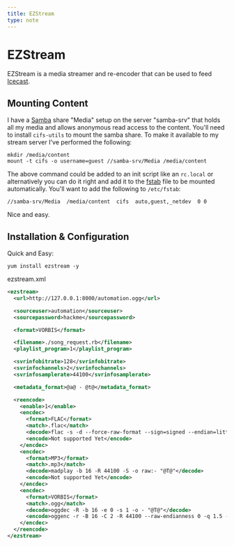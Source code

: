 ```yaml
---
title: EZStream
type: note
---
```


# EZStream

EZStream is a media streamer and re-encoder that can be used to feed
[Icecast][1].

## Mounting Content

I have a [Samba][2] share "Media" setup on the server "samba-srv" that holds
all my media and allows anonymous read access to the content. You'll need to
install `cifs-utils` to mount the samba share. To make it available to my
stream server I've performed the following:

```
mkdir /media/content
mount -t cifs -o username=guest //samba-srv/Media /media/content
```

The above command could be added to an init script like an `rc.local` or
alternatively you can do it right and add it to the [fstab][3] file to be
mounted automatically. You'll want to add the following to `/etc/fstab`:

```
//samba-srv/Media  /media/content  cifs  auto,guest,_netdev  0 0
```

Nice and easy.

## Installation & Configuration

Quick and Easy:

```
yum install ezstream -y
```

ezstream.xml

```xml
<ezstream>
  <url>http://127.0.0.1:8000/automation.ogg</url>

  <sourceuser>automation</sourceuser>
  <sourcepassword>hackme</sourcepassword>

  <format>VORBIS</format>

  <filename>./song_request.rb</filename>
  <playlist_program>1</playlist_program>

  <svrinfobitrate>128</svrinfobitrate>
  <svrinfochannels>2</svrinfochannels>
  <svrinfosamplerate>44100</svrinfosamplerate>

  <metadata_format>@a@ - @t@</metadata_format>

  <reencode>
    <enable>1</enable>
    <encdec>
      <format>FLAC</format>
      <match>.flac</match>
      <decode>flac -s -d --force-raw-format --sign=signed --endian=little -o - "@T@"</decode>
      <encode>Not supported Yet</encode>
    </encdec>
    <encdec>
      <format>MP3</format>
      <match>.mp3</match>
      <decode>madplay -b 16 -R 44100 -S -o raw:- "@T@"</decode>
      <encode>Not supported Yet</encode>
    </encdec>
    <encdec>
      <format>VORBIS</format>
      <match>.ogg</match>
      <decode>oggdec -R -b 16 -e 0 -s 1 -o - "@T@"</decode>
      <encode>oggenc -r -B 16 -C 2 -R 44100 --raw-endianness 0 -q 1.5 -t "@M@" -</encode>
    </encdec>
  </reencode>
</ezstream>
```

[1]: ../icecast/
[2]: ../samba/
[3]: ../fstab/

